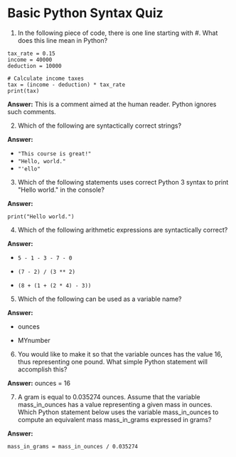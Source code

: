 # Basic Python Syntax Quiz

1.  In the following piece of code, there is one line starting with #. What does this line mean in Python?

```{python}
tax_rate = 0.15
income = 40000
deduction = 10000

# Calculate income taxes
tax = (income - deduction) * tax_rate
print(tax)
```

**Answer:** This is a comment aimed at the human reader. Python ignores such comments.

2.  Which of the following are syntactically correct strings?

**Answer:**

-   `"This course is great!"`
-   `"Hello, world."`
-   `"'ello"`

3.  Which of the following statements uses correct Python 3 syntax to print "Hello world." in the console?

**Answer:**

```{python}
print("Hello world.")
```

4.  Which of the following arithmetic expressions are syntactically correct?

**Answer:**

-   `5 - 1 - 3 - 7 - 0`

-   `(7 - 2) / (3 ** 2)`

-   `(8 + (1 + (2 * 4) - 3))`

5.  Which of the following can be used as a variable name?

**Answer:**

-   ounces

-   MYnumber

6.  You would like to make it so that the variable ounces has the value 16, thus representing one pound. What simple Python statement will accomplish this?

**Answer:** ounces = 16

7.  A gram is equal to 0.035274 ounces. Assume that the variable mass_in_ounces has a value representing a given mass in ounces. Which Python statement below uses the variable mass_in_ounces to compute an equivalent mass mass_in_grams expressed in grams?

**Answer:**

```{python}
mass_in_grams = mass_in_ounces / 0.035274
```
